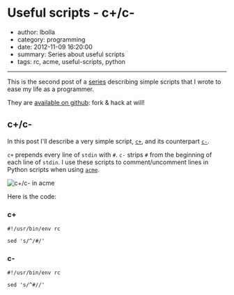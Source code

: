# Useful scripts - c+/c-

- author: lbolla
- category: programming
- date: 2012-11-09 16:20:00
- summary: Series about useful scripts
- tags: rc, acme, useful-scripts, python

----------------

This is the second post of a [series][1] describing simple scripts that I wrote
to ease my life as a programmer.

They are [available on github][3]: fork & hack at will!

## c+/c-

In this post I'll describe a very simple script, [`c+`][4], and its counterpart
[`c-`][5].

`c+` prepends every line of `stdin` with `#`. `c-` strips `#` from the
beginning of each line of `stdin`. I use these scripts to comment/uncomment
lines in Python scripts when using [`acme`][2].

![c+/c- in acme][7]

Here is the code:

### c+

    #!/usr/bin/env rc

    sed 's/^/#/'

### c-

    #!/usr/bin/env rc

    sed 's/^#//'

 [1]: /blog/tag/useful-scripts/
 [2]: http://acme.cat-v.org/
 [3]: https://github.com/lbolla/cmd
 [4]: https://github.com/lbolla/cmd/blob/master/c%2B
 [5]: https://github.com/lbolla/cmd/blob/master/c-
 [7]: /blog/img/cc_acme.png
